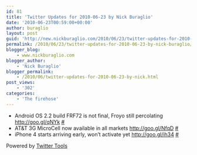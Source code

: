 ```yaml
---
id: 81
title: 'Twitter Updates for 2010-06-23 by Nick Buraglio'
date: '2010-06-23T00:59:00+00:00'
author: buraglio
layout: post
guid: 'http://new.nickburaglio.com/2010/06/23/twitter-updates-for-2010-06-23-by-nick-buraglio/'
permalink: /2010/06/23/twitter-updates-for-2010-06-23-by-nick-buraglio/
blogger_blog:
    - www.nickburaglio.com
blogger_author:
    - 'Nick Buraglio'
blogger_permalink:
    - /2010/06/twitter-updates-for-2010-06-23-by-nick.html
post_views:
    - '302'
categories:
    - 'The firehose'
---
```


- Android OS 2.2 build FRF72 is not final, Froyo still percolating <http://goo.gl/qNYk> [\#](http://twitter.com/buraglio/statuses/16798413955)
- AT&amp;T 3G MicroCell now available in all markets <http://goo.gl/NfqD> [\#](http://twitter.com/buraglio/statuses/16798823700)
- iPhone 4 starts arriving early, won’t activate yet <http://goo.gl/ih34> [\#](http://twitter.com/buraglio/statuses/16798845285)

Powered by [Twitter Tools](http://alexking.org/projects/wordpress)
